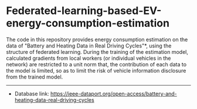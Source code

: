 # Federated-learning-based-EV-energy-consumption-estimation

The code in this repository provides energy consumption estimation on the data of "Battery and Heating Data in Real Driving Cycles"*, using the structure of federated learning.
During the training of the estimation model, calculated gradients from local workers (or individual vehicles in the network) are restricted to a unit norm that, the contribution of each data to the model is limited, so as to limit the risk of vehicle information disclosure from the trained model.

--------------------------------------
* Database link: https://ieee-dataport.org/open-access/battery-and-heating-data-real-driving-cycles
